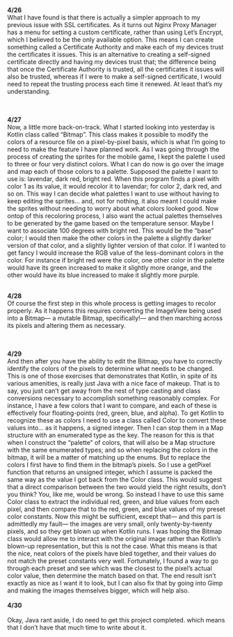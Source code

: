 **4/26**<br/>
 What I have found is that there is actually a simpler approach to my previous issue with SSL certificates. As it turns out Nginx Proxy Manager has a menu for setting a custom certificate, rather than using Let’s Encrypt, which I believed to be the only available option.
This means I can create something called a Certificate Authority and make each of my devices trust the certificates it issues. This is an alternative to creating a self-signed certificate directly and having my devices trust that; the difference being that once the Certificate Authority is trusted, all the certificates it issues will also be trusted, whereas if I were to make a self-signed certificate, I would need to repeat the trusting process each time it renewed.
At least that’s my understanding.

<br/><br/>
**4/27**<br/>
 Now, a little more back-on-track. What I started looking into yesterday is Kotlin class called “Bitmap”. This class makes it possible to modify the colors of a resource file on a pixel-by-pixel basis, which is what I’m going to need to make the feature I have planned work.
 As I was going through the process of creating the sprites for the mobile game, I kept the palette I used to three or four very distinct colors. What I can do now is go over the image and map each of those colors to a palette.
 Supposed the palette I want to use is: lavendar, dark red, bright red. When this program finds a pixel with color 1 as its value, it would recolor it to lavendar; for color 2, dark red, and so on. This way I can decide what palettes I want to use without having to keep editing the sprites... and, not for nothing, it also meant I could make the sprites without needing to worry about what colors looked good.
 Now ontop of this recoloring process, I also want the actual palettes themselves to be generated by the game based on the temperature sensor. Maybe I want to associate 100 degrees with bright red. This would be the “base” color; I would then make the other colors in the palette a slightly darker version of that color, and a slightly lighter version of that color.
 If I wanted to get fancy I would increase the RGB value of the less-dominant colors in the color. For instance if bright red were the color, one other color in the palette would have its green increased to make it slightly more orange, and the other would have its blue increased to make it slightly more purple.
<br/><br/>

**4/28**<br/>
 Of course the first step in this whole process is getting images to recolor properly. As it happens this requires converting the ImageView being used into a Bitmap— a mutable Bitmap, specifically!— and then marching across its pixels and altering them as necessary.

 <br/><br/>
**4/29**<br/>
 And then after you have the ability to edit the Bitmap, you have to correctly identify the colors of the pixels to determine what needs to be changed. This is one of those exercises that demonstrates that Kotlin, in spite of its various amenities, is really just Java with a nice face of makeup.
That is to say, you just can’t get away from the nest of type casting and class conversions necessary to accomplish something reasonably complex. For instance, I have a few colors that I want to compare, and each of these is effectively four floating-points (red, green, blue, and alpha).
To get Kotlin to recognize these as colors I need to use a class called Color to convert these values into... as it happens, a signed integer. Then I can stop them in a Map structure with an enumerated type as the key. The reason for this is that when I construct the “palette” of colors, that will also be a Map structure with the same enumerated types; and so when replacing the colors in the bitmap, it will be a matter of matching up the enums.
But to replace the colors I first have to find them in the bitmap’s pixels. So I use a getPixel function that returns an unsigned integer, which I assume is packed the same way as the value I got back from the Color class. This would suggest that a direct comparison between the two would yield the right results, don’t you think?
You, like me, would be wrong.
So instead I have to use this same Color class to extract the individual red, green, and blue values from each pixel, and then compare that to the red, green, and blue values of my preset color constants.
Now this might be sufficient, except that— and this part is admittedly my fault— the images are very small, only twenty-by-twenty pixels, and so they get blown up when Kotlin runs. I was hoping the Bitmap class would allow me to interact with the original image rather than Kotlin’s blown-up representation, but this is not the case.
What this means is that the nice, neat colors of the pixels have bled together, and their values do not match the preset constants very well. Fortunately, I found a way to go through each preset and see which was the closest to the pixel’s actual color value, then determine the match based on that.
The end result isn’t exactly as nice as I want it to look, but I can also fix that by going into Gimp and making the images themselves bigger, which will help also.
<br/><br/>
**4/30**<br/><br/>
 Okay, Java rant aside, I do need to get this project completed. which means that I don’t have that much time to write about it.
